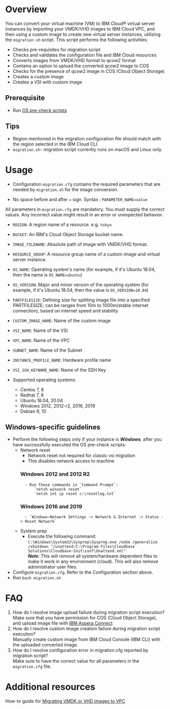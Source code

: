 # Overview
You can convert your virtual machine (VM) to IBM Cloud® virtual server instances by importing your VMDK/VHD images to IBM Cloud VPC, and then using a custom image to create new virtual server instances, utilizing the `migration.sh` script.
This script performs the following activities:
- Checks pre-requisites for migration script 
- Checks and validates the configuration file and IBM Cloud resources
- Converts images from VMDK/VHD format to qcow2 format
- Contains an option to upload the converted qcow2 image to COS
- Checks for the presence of qcow2 image in COS (Cloud Object Storage)
- Creates a custom image
- Creates a VSI with custom image

## Prerequisite
- Run [OS pre-check scripts](https://github.com/IBM-Cloud/vpc-migration-tools/tree/main/os-precheck-scripts)

## Tips
- Region mentioned in the migration configuration file should match with the region selected in the IBM Cloud CLI.
- `migration.sh`- migration script currently runs on macOS and Linux only.

# Usage
- Configuration `migration.cfg` contains the required parameters that are needed by `migration.sh` for the image conversion.

- No space before and after `=` sign. 
Syntax : 
    `PARAMETER_NAME=value`

All parameters in `migration.cfg` are mandatory. You must supply the correct values. Any incorrect value might result in an error or unexpected behavior.
- `REGION`: A region name of a resource. e.g. `tokyo`
- `BUCKET`: An IBM's Cloud Object Storage bucket name.
- `IMAGE_FILENAME`: Absolute path of image with VMDK/VHD format.
- `RESOURCE_GROUP`: A resource group name of a custom image and virtual server instance.
- `OS_NAME`: Operating system's name (for example, if it's Ubuntu 18.04, then the name is `OS_NAME=ubuntu`)
- `OS_VERSION`: Major and minor version of the operating system (for example, if it's Ubuntu 18.04, then the value is `OS_VERSION=18.04`)
- `PARTFILESIZE`: Defining size for splitting image file into a specified PARTFILESIZE; can be ranges from 10m to 1000m(stable internet connection), based on internet speed and stability
- `CUSTOM_IMAGE_NAME`: Name of the custom image
- `VSI_NAME`: Name of the VSI
- `VPC_NAME`: Name of the VPC 
- `SUBNET_NAME`: Name of the Subnet
- `INSTANCE_PROFILE_NAME`: Hardware profile name
- `VSI_SSH_KEYNAME_NAME`: Name of the SSH Key

- Supported operating systems:
    - Centos 7, 8
    - Redhat 7, 8
    - Ubuntu 18.04, 20.04
    - Windows 2012, 2012-r2, 2016, 2019
    - Debian 9, 10

## Windows-specific guidelines
- Perform the following steps only if your instance is _**Windows**_, after you have successfully executed the OS pre-check scripts:
    - Network reset
        - Network reset not required for classic vsi migration
        - This disables network access to machine
        ### Windows 2012 and 2012 R2
            - Run these commands in `Command Prompt`:
                `netsh winsock reset`
                `netsh int ip reset c:\resetlog.txt`
        ### Windows 2016 and 2019
            - `Windows–Network Settings -> Network & Internet -> Status -> Reset Network`
    - System prep
        - Execute the following command:
             `C:\Windows\System32\Sysprep\Sysprep.exe /oobe /generalize /shutdown "/unattend:C:\Program Files\Cloudbase Solutions\Cloudbase-Init\conf\Unattend.xml"`
        <br>_**Note**_: This will remove all system/hardware dependent files to make it work in any environment (cloud). This will also remove administrator user files.
- Configure `migration.cfg`. Refer to the Configuration section above.
- Run `bash migration.sh`

# FAQ
1. How do I resolve image upload failure during migration script execution?
<br>Make sure that you have permission for COS (Cloud Object Storage), and upload image file with [IBM Aspera Connect](https://www.ibm.com/aspera/connect/?_ga=2.134595447.766023478.1613905997-390697858.1610435302&cm_mc_uid=45064290964216104353014&cm_mc_sid_50200000=13124331614254049945  "IBM Aspera Connect")
2. How do I resolve custom image creation failure during migration script execution?
<br>Manually create custom image from IBM Cloud Console (IBM CLI) with the uploaded converted image.
3. How do I resolve configuration error in migration.cfg reported by migration script?
<br>Make sure to have the correct value for all parameters in the `migration.cfg` file.

# Additional resources
How-to guide for [Migrating VMDK or VHD images to VPC](https://cloud.ibm.com/docs/cloud-infrastructure?topic=cloud-infrastructure-migrating-images-vpc)
